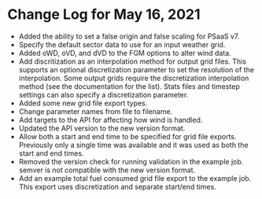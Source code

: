 # Change Log for May 16, 2021

- Added the ability to set a false origin and false scaling for PSaaS v7.
- Specify the default sector data to use for an input weather grid.
- Added oWD, oVD, and dVD to the FGM options to alter wind data.
- Add discritization as an interpolation method for output grid files. This supports an optional discretization parameter to set the resolution of the interpolation. Some output grids require the discretization interpolation method (see the documentation for the list). Stats files and timestep settings can also specify a discretization parameter.
- Added some new grid file export types.
- Change parameter names from file to filename.
- Add targets to the API for affecting how wind is handled.
- Updated the API version to the new version format.
- Allow both a start and end time to be specified for grid file exports. Previously only a single time was available and it was used as both the start and end times.
- Removed the version check for running validation in the example job. semver is not compatible with the new version format.
- Add an example total fuel consumed grid file export to the example job. This export uses discretization and separate start/end times.
